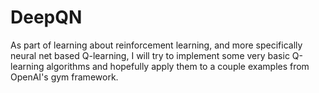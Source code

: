 # DeepQN

As part of learning about reinforcement learning, and more specifically neural net based Q-learning, I will try to implement some very basic Q-learning algorithms and hopefully apply them to a couple examples from OpenAI's gym framework.